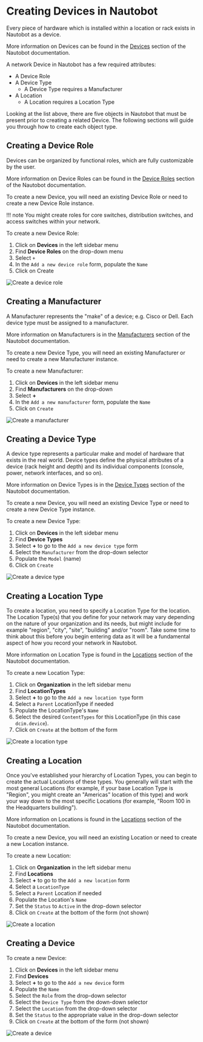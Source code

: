 # Creating Devices in Nautobot

Every piece of hardware which is installed within a location or rack exists in Nautobot as a device.

More information on Devices can be found in the [Devices](../../core-data-model/dcim/device.md#devices) section of the Nautobot documentation.

A network Device in Nautobot has a few required attributes:

* A Device Role
* A Device Type
    * A Device Type requires a Manufacturer
* A Location
    * A Location requires a Location Type

Looking at the list above, there are five objects in Nautobot that must be present prior to creating a related Device.
The following sections will guide you through how to create each object type.

## Creating a Device Role

Devices can be organized by functional roles, which are fully customizable by the user.

More information on Device Roles can be found in the [Device Roles](../../platform-functionality/role.md) section of the Nautobot documentation.

To create a new Device, you will need an existing Device Role or need to create a new Device Role instance.

!!! note
     You might create roles for core switches, distribution switches, and access switches within your network.

To create a new Device Role:

1. Click on **Devices** in the left sidebar menu
2. Find **Device Roles** on the drop-down menu
3. Select `+`
4. In the `Add a new device role` form, populate the `Name`
5. Click on Create

![Create a device role](../images/getting-started-nautobot-ui/3-create-role.png)

## Creating a Manufacturer

A Manufacturer represents the "make" of a device; e.g. Cisco or Dell. Each device type must be assigned to a manufacturer.

More information on Manufacturers is in the [Manufacturers](../../core-data-model/dcim/manufacturer.md) section of the Nautobot documentation.

To create a new Device Type, you will need an existing Manufacturer or need to create a new Manufacturer instance.

To create a new Manufacturer:

1. Click on **Devices** in the left sidebar menu
2. Find **Manufacturers** on the drop-down
3. Select **+**
4. In the `Add a new manufacturer` form, populate the `Name`
5. Click on `Create`

![Create a manufacturer](../images/getting-started-nautobot-ui/2-create-manufacturer.png)

## Creating a Device Type

A device type represents a particular make and model of hardware that exists in the real world.
Device types define the physical attributes of a device (rack height and depth) and its individual components (console, power, network interfaces, and so on).

More information on Device Types is in the [Device Types](../../core-data-model/dcim/devicetype.md) section of the Nautobot documentation.

To create a new Device, you will need an existing Device Type or need to create a new Device Type instance.

To create a new Device Type:

1. Click on **Devices** in the left sidebar menu
2. Find **Device Types**
3. Select **+** to go to the `Add a new device type` form
4. Select the `Manufacturer` from the drop-down selector
5. Populate the `Model` (name)
6. Click on `Create`

![Create a device type](../images/getting-started-nautobot-ui/4-create-device-type.png)

## Creating a Location Type

To create a location, you need to specify a Location Type for the location. The Location Type(s) that you define for your network may vary depending on the nature of your organization and its needs, but might include for example "region", "city", "site", "building" and/or "room". Take some time to think about this before you begin entering data as it will be a fundamental aspect of how you record your network in Nautobot.

More information on Location Type is found in the [Locations](../../core-data-model/dcim/locationtype.md#location-types) section of the Nautobot documentation.

To create a new Location Type:

1. Click on **Organization** in the left sidebar menu
2. Find **LocationTypes**
3. Select **+** to go to the `Add a new location type` form
4. Select a `Parent` LocationType if needed
5. Populate the LocationType's `Name`
6. Select the desired `ContentTypes` for this LocationType (in this case `dcim.device`).
7. Click on `Create` at the bottom of the form

![Create a location type](../images/getting-started-nautobot-ui/1-create-location-type.png)

## Creating a Location

Once you've established your hierarchy of Location Types, you can begin to create the actual Locations of these types. You generally will start with the most general Locations (for example, if your base Location Type is "Region", you might create an "Americas" location of this type) and work your way down to the most specific Locations (for example, "Room 100 in the Headquarters building").

More information on Locations is found in the [Locations](../../core-data-model/dcim/location.md#locations) section of the Nautobot documentation.

To create a new Device, you will need an existing Location or need to create a new Location instance.

To create a new Location:

1. Click on **Organization** in the left sidebar menu
2. Find **Locations**
3. Select **+** to go to the `Add a new location` form
4. Select a `LocationType`
5. Select a `Parent` Location if needed
6. Populate the Location's `Name`
7. Set the `Status` to `Active` in the drop-down selector
8. Click on `Create` at the bottom of the form (not shown)

![Create a location](../images/getting-started-nautobot-ui/6-create-location.png)

## Creating a Device

To create a new Device:

1. Click on **Devices** in the left sidebar menu
2. Find **Devices**
3. Select **+** to go to the `Add a new device` form
4. Populate the `Name`
5. Select the `Role` from the drop-down selector
6. Select the `Device Type` from the down-down selector
7. Select the `Location` from the drop-down selector
8. Set the `Status` to the appropriate value in the drop-down selector
9. Click on `Create` at the bottom of the form (not shown)

![Create a device](../images/getting-started-nautobot-ui/5-create-device.png)
